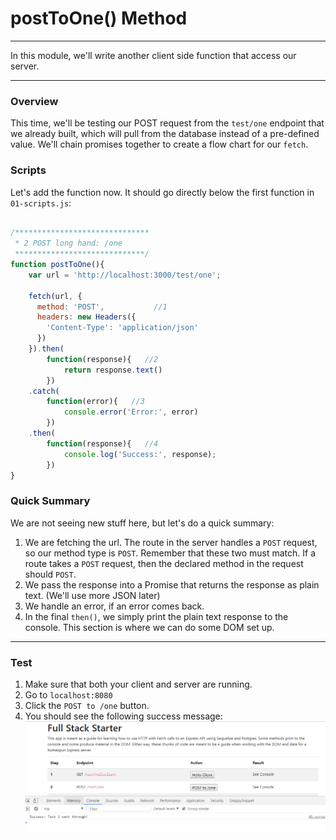 # postToOne() Method
---
In this module, we'll write another client side function that access our server. 

<hr>

### Overview
This time, we'll be testing our POST request from the `test/one` endpoint that we already built, which will pull from the database instead of a pre-defined value. We'll chain promises together to create a flow chart for our `fetch`. 

### Scripts
Let's add the function now. It should go directly below the first function in `01-scripts.js`:
```js

/******************************
 * 2 POST long hand: /one 
 *****************************/
function postToOne(){
	var url = 'http://localhost:3000/test/one';
	
	fetch(url, {
	  method: 'POST', 			//1
	  headers: new Headers({
		'Content-Type': 'application/json'
	  })
	}).then(
		function(response){   //2
			return response.text()
		})
	.catch(
		function(error){   //3
			console.error('Error:', error)
		})
	.then(
		function(response){   //4
			console.log('Success:', response);
		})
}

```
### Quick Summary
We are not seeing new stuff here, but let's do a quick summary:
1. We are fetching the url. The route in the server handles a `POST` request, so our method type is `POST`. Remember that these two must match. If a route takes a `POST` request, then the declared method in the request should `POST`. 
2. We pass the response into a Promise that returns the response as plain text. (We'll use more JSON later)
3. We handle an error, if an error comes back.
4. In the final `then()`, we simply print the plain text response to the console. This section is where we can do some DOM set up. 

<hr>

### Test

1. Make sure that both your client and server are running.
2. Go to `localhost:8080`
3. Click the `POST to /one` button.
3. You should see the following success message:
![screenshot](assets/06-postToOne.PNG)
